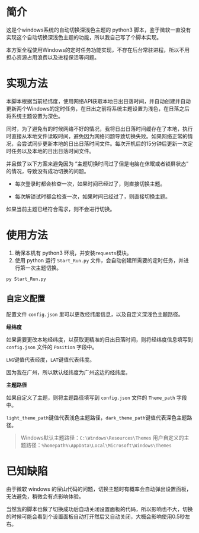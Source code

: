 # 简介

这是个windows系统的自动切换深浅色主题的 python3 脚本，鉴于微软一直没有实现这个自动切换深浅色主题的功能，所以我自己写了个脚本实现。

本方案全程使用Windows的定时任务功能实现，不存在后台常驻进程，所以不用担心资源占用浪费以及进程保活等问题。

# 实现方法

本脚本根据当前经纬度，使用网络API获取本地日出日落时间，并自动创建并自动更新两个Windows的定时任务，在日出之前将系统主题设置为浅色，在日落之后将系统主题设置为深色。

同时，为了避免有的时候网络不好的情况，我将日出日落时间缓存在了本地，执行时直接从本地文件读取时间，避免因为网络问题导致切换失败。如果网络正常的情况，会尝试同步更新本地的日出日落时间文件。每次开机后的15分钟后更新一次定时任务以及本地的日出日落时间文件。

并且做了以下方案来避免因为 ”主题切换时间过了但是电脑在休眠或者锁屏状态” 的情况，导致没有成功切换的问题。

 - 每次登录时都会检查一次，如果时间已经过了，则直接切换主题。

 - 每次解锁试时都会检查一次，如果时间已经过了，则直接切换主题。

如果当前主题已经符合需求，则不会进行切换。

# 使用方法

1. 确保本机有 python3 环境，并安装`requests`模块。
2. 使用 python 运行 `Start_Run.py` 文件，会自动创建所需要的定时任务，并进行第一次主题切换。
```
py Start_Run.py
```

## 自定义配置

配置文件 `config.json` 里可以更改经纬度信息，以及自定义深浅色主题路径。

**经纬度**

如果需要更改本地经纬度，以获取更精准的日出日落时间，则将经纬度信息填写到 `config.json` 文件的 `Position` 字段中。

`LNG`键值代表经度，`LAT`键值代表纬度。

因为我在广州，所以默认经纬度为广州这边的经纬度。

**主题路径**

如果自定义了主题，则将主题路径填写到 `config.json` 文件的 `Theme_path` 字段中。

`light_theme_path`键值代表浅色主题路径，`dark_theme_path`键值代表深色主题路径。

>Windows默认主题路径：`C:\Windows\Resources\Themes`
>用户自定义的主题路径：`%homepath%\AppData\Local\Microsoft\Windows\Themes`

# 已知缺陷

由于微软 windows 的屎山代码的问题，切换主题时有概率会自动弹出设置面板，无法避免，稍微会有点影响体验。

当然我的脚本也做了切换成功后自动关闭设置面板的代码，所以影响也不大，切换的时候可能会看到个设置面板自动打开然后又自动关闭，大概会影响使用0.5秒左右。